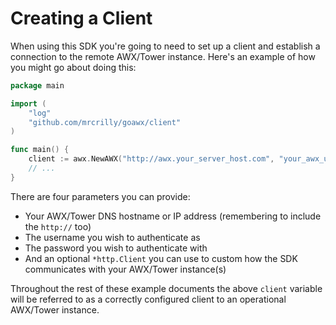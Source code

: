 # Creating a Client

When using this SDK you're going to need to set up a client and establish a connection to the remote AWX/Tower
instance. Here's an example of how you might go about doing this:
 
```go
package main

import (
    "log"
    "github.com/mrcrilly/goawx/client"
)

func main() {
    client := awx.NewAWX("http://awx.your_server_host.com", "your_awx_username", "your_awx_passwd", nil)
    // ...
}
```

There are four parameters you can provide:

* Your AWX/Tower DNS hostname or IP address (remembering to include the `http://` too)
* The username you wish to authenticate as
* The password you wish to authenticate with
* And an optional `*http.Client` you can use to custom how the SDK communicates with your AWX/Tower instance(s)

Throughout the rest of these example documents the above `client` variable will be referred to as a correctly
configured client to an operational AWX/Tower instance.